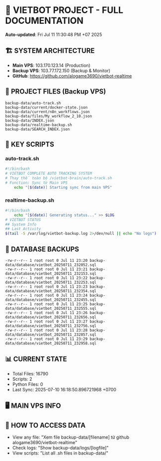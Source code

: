 # 🤖 VIETBOT PROJECT - FULL DOCUMENTATION
**Auto-updated**: Fri Jul 11 11:30:48 PM +07 2025

## 🏗️ SYSTEM ARCHITECTURE
- **Main VPS**: 103.170.123.14 (Production)
- **Backup VPS**: 103.77.172.150 (Backup & Monitor)
- **GitHub**: https://github.com/alogame3690/vietbot-realtime

## 📁 PROJECT FILES (Backup VPS)
```
backup-data/auto-track.sh
backup-data/current/docker-state.json
backup-data/current/n8n_workflows.json
backup-data/files/My_workflow_2_10.json
backup-data/INDEX.json
backup-data/realtime-backup.sh
backup-data/SEARCH_INDEX.json
```

## 🔧 KEY SCRIPTS
### auto-track.sh
```bash
#!/bin/bash
# VIETBOT COMPLETE AUTO TRACKING SYSTEM
# Thay thế toàn bộ /vietbot-brain/auto-track.sh
# Function: Sync từ Main VPS
    echo "[$(date)] Starting sync from main VPS"
```
### realtime-backup.sh
```bash
#!/bin/bash
    echo "[$(date)] Generating status..." >> $LOG
# VIETBOT STATUS
## System Info
## Last Activity
$(tail -5 /var/log/vietbot-backup.log 2>/dev/null || echo "No logs")
```

## 💾 DATABASE BACKUPS
```
-rw-r--r-- 1 root root 0 Jul 11 23:20 backup-data/database/vietbot_20250711_232052.sql
-rw-r--r-- 1 root root 0 Jul 11 23:21 backup-data/database/vietbot_20250711_232153.sql
-rw-r--r-- 1 root root 0 Jul 11 23:22 backup-data/database/vietbot_20250711_232253.sql
-rw-r--r-- 1 root root 0 Jul 11 23:23 backup-data/database/vietbot_20250711_232354.sql
-rw-r--r-- 1 root root 0 Jul 11 23:24 backup-data/database/vietbot_20250711_232455.sql
-rw-r--r-- 1 root root 0 Jul 11 23:25 backup-data/database/vietbot_20250711_232555.sql
-rw-r--r-- 1 root root 0 Jul 11 23:26 backup-data/database/vietbot_20250711_232656.sql
-rw-r--r-- 1 root root 0 Jul 11 23:27 backup-data/database/vietbot_20250711_232756.sql
-rw-r--r-- 1 root root 0 Jul 11 23:28 backup-data/database/vietbot_20250711_232857.sql
-rw-r--r-- 1 root root 0 Jul 11 23:29 backup-data/database/vietbot_20250711_232958.sql
```

## 📊 CURRENT STATE
- Total Files: 16790
- Scripts: 2
- Python Files: 0
- Last Sync: 2025-07-10 16:18:50.896721968 +0700

## 🖥️ MAIN VPS INFO


## 🚨 HOW TO ACCESS DATA
- View any file: "Xem file backup-data/[filename] từ github alogame3690/vietbot-realtime"
- Check logs: "Show backup-data/logs/[logfile]"
- View scripts: "List all .sh files in backup-data/"
